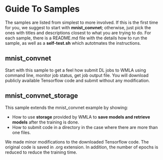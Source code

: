 # Guide To Samples
The samples are listed from simplest to more involved. If this is the first time for you, we suggest to start with **mnist_convnet**; otherwise, just pick the ones with titles and descriptions closest to what you are trying to do. For each sample, there is a README.md file with the details how to run the sample, as well as a **self-test.sh** which autotmates the instructions.

## mnist_convnet
Start with this sample to get a feel how submit DL jobs to WMLA using command line, monitor job status, get job output file. You will download publicly available Tensorflow code and submit without any modification.

## mnist_convnet_storage
This sample extends the mnist_convnet example by showing:
-  How to use **storage** provided by WMLA to **save models and retrieve models** after the training is done.
- How to submit code in a directory in the case where there are more than one files.

We made minor modifications to the downloaded Tensorflow code. The original code is saved in .org extension. In addition, the number of epochs is reduced to reduce the training time.

